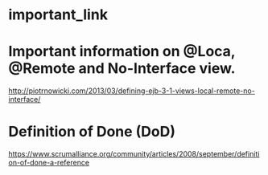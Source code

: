 # important_link

# Important information on @Loca, @Remote and No-Interface view.

http://piotrnowicki.com/2013/03/defining-ejb-3-1-views-local-remote-no-interface/

# Definition of Done (DoD)

https://www.scrumalliance.org/community/articles/2008/september/definition-of-done-a-reference
